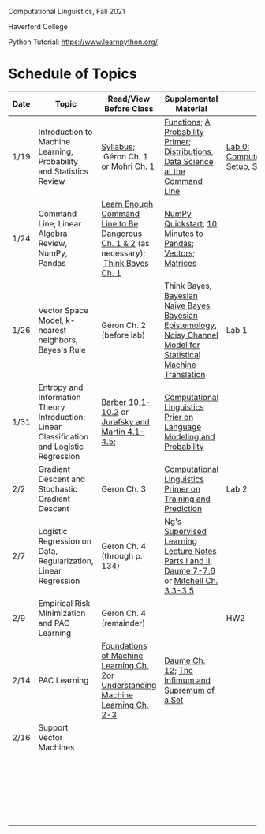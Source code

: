 Computational Linguistics, Fall 2021

Haverford College

Python Tutorial: https://www.learnpython.org/

# Schedule of Topics

| Date | Topic                                                        | Read/View Before Class                                       | Supplemental Material                                        |                                                   | Due                                                          |
| ---- | ------------------------------------------------------------ | ------------------------------------------------------------ | ------------------------------------------------------------ | ------------------------------------------------- | ------------------------------------------------------------ |
| 1/19 | Introduction to Machine Learning, Probability and Statistics Review | [Syllabus](syllabus.md);<br/> Géron Ch. 1 or [Mohri Ch. 1](https://cs.nyu.edu/~mohri/mlbook/) | [Functions](https://www.youtube.com/watch?v=MjeXZ7Ea89g); [A Probability Primer](https://www.sjsu.edu/faculty/gerstman/StatPrimer/probability.pdf); [Distributions](https://www.youtube.com/watch?v=qc5QewourIU&feature=youtu.be);<br/>[Data Science at the Command Line](https://datascienceatthecommandline.com/2e/) | [Lab 0: Computer/Remote Setup, SSH](labs/lab0.md) |                                                              |
| 1/24 | Command Line; Linear Algebra Review, NumPy, Pandas           | [Learn Enough Command Line to Be Dangerous Ch. 1 & 2](https://www.learnenough.com/command-line-tutorial/basics) (as necessary);<br/> [Think Bayes Ch. 1](https://allendowney.github.io/ThinkBayes2/) | [NumPy Quickstart](https://numpy.org/doc/stable/user/quickstart.html); [10 Minutes to Pandas](https://pandas.pydata.org/docs/user_guide/10min.html); [Vectors](https://www.youtube.com/watch?v=kXLGnrzw1zk); [Matrices](https://www.youtube.com/watch?v=kXLGnrzw1zk) |                                                   |                                                              |
| 1/26 | Vector Space Model, k-nearest neighbors, Bayes's Rule        | Géron Ch. 2 (before lab)                                     | Think Bayes, [Bayesian Naive Bayes](https://www.youtube.com/watch?v=CW9YGii1nSA), [Bayesian Epistemology](https://plato.stanford.edu/entries/epistemology-bayesian/), [Noisy Channel Model for Statistical Machine Translation](https://www.cl.uni-heidelberg.de/courses/ss15/smt/scribe4.pdf) | Lab 1                                             |                                                              |
| 1/31 | Entropy and Information Theory Introduction; Linear Classification and Logistic Regression | [Barber 10.1-10.2](http://web4.cs.ucl.ac.uk/staff/D.Barber/pmwiki/pmwiki.php?n=Brml.Online) or [Jurafsky and Martin 4.1-4.5](https://web.stanford.edu/~jurafsky/slp3/4.pdf);<br /> | [Computational Linguistics Prier on Language Modeling and Probability](https://piazza.com/class_profile/get_resource/ksysw5gb2e13q7/ktbthuoiq73op) |                                                   |                                                              |
| 2/2  | Gradient Descent and Stochastic Gradient Descent             | Geron Ch. 3                                                  | [Computational Linguistics Primer on Training and Prediction](https://piazza.com/class_profile/get_resource/ksysw5gb2e13q7/ktloan9xn1fnj) | Lab 2                                             | Lab 1;<br />Homework 1 (Friday)                              |
| 2/7  | Logistic Regression on Data, Regularization, Linear Regression | Geron Ch. 4  (through p. 134)<br />                          | [Ng's Supervised Learning Lecture Notes Parts I and II](https://see.stanford.edu/materials/aimlcs229/cs229-notes1.pdf), [Daume 7-7.6](http://ciml.info/dl/v0_99/ciml-v0_99-ch07.pdf) <br />or [Mitchell Ch. 3.3-3.5](https://www.cs.cmu.edu/~tom/mlbook/NBayesLogReg.pdf) |                                                   |                                                              |
| 2/9  | Empirical Risk Minimization and PAC Learning                 | Geron Ch. 4 (remainder)                                      |                                                              | HW2                                               | Lab 2 (Friday extension)                                     |
| 2/14 | PAC Learning                                                 | [Foundations of Machine Learning Ch. 2](https://cs.nyu.edu/~mohri/mlbook/)or [Understanding Machine Learning Ch. 2-3](https://www.cs.huji.ac.il/w~shais/UnderstandingMachineLearning/understanding-machine-learning-theory-algorithms.pdf) | [Daume Ch. 12](http://ciml.info/dl/v0_99/ciml-v0_99-ch12.pdf); [The Infimum and Supremum of a Set](https://www.youtube.com/watch?v=4qNstDwlh9I) |                                                   | [ERM/PAC Reading Questions](https://piazza.com/class_profile/get_resource/kyjd3meirsj4rs/kzge4hdhpyi4an) |
| 2/16 | Support Vector Machines                                      |                                                              |                                                              |                                                   | HW2                                                          |
|      |                                                              |                                                              |                                                              |                                                   |                                                              |
|      |                                                              |                                                              |                                                              |                                                   |                                                              |
|      |                                                              |                                                              |                                                              |                                                   |                                                              |
|      |                                                              |                                                              |                                                              |                                                   |                                                              |
|      |                                                              |                                                              |                                                              |                                                   |                                                              |
|      |                                                              |                                                              |                                                              |                                                   |                                                              |
|      |                                                              |                                                              |                                                              |                                                   |                                                              |
|      |                                                              |                                                              |                                                              |                                                   |                                                              |
|      |                                                              |                                                              |                                                              |                                                   |                                                              |
|      |                                                              |                                                              |                                                              |                                                   |                                                              |
|      |                                                              |                                                              |                                                              |                                                   |                                                              |
|      |                                                              |                                                              |                                                              |                                                   |                                                              |
|      |                                                              |                                                              |                                                              |                                                   |                                                              |
|      |                                                              |                                                              |                                                              |                                                   |                                                              |
|      |                                                              |                                                              |                                                              |                                                   |                                                              |
|      |                                                              |                                                              |                                                              |                                                   |                                                              |
|      |                                                              |                                                              |                                                              |                                                   |                                                              |
|      |                                                              |                                                              |                                                              |                                                   |                                                              |
|      |                                                              |                                                              |                                                              |                                                   |                                                              |
|      |                                                              |                                                              |                                                              |                                                   |                                                              |
|      |                                                              |                                                              |                                                              |                                                   |                                                              |
|      |                                                              |                                                              |                                                              |                                                   |                                                              |
|      |                                                              |                                                              |                                                              |                                                   |                                                              |
|      |                                                              |                                                              |                                                              |                                                   |                                                              |
